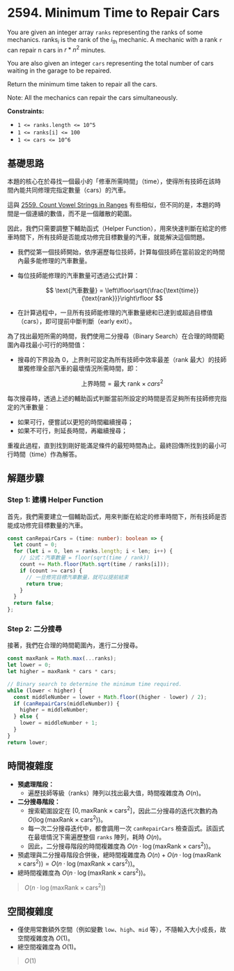 # 2594. Minimum Time to Repair Cars

You are given an integer array `ranks` representing the ranks of some mechanics. 
$\text{ranks}_i$ is the rank of the $i_\text{th}$ mechanic. 
A mechanic with a rank `r` can repair n cars in $r * n^2$ minutes.

You are also given an integer `cars` representing the total number of cars waiting in the garage to be repaired.

Return the minimum time taken to repair all the cars.

Note: All the mechanics can repair the cars simultaneously.

**Constraints:**

- `1 <= ranks.length <= 10^5`
- `1 <= ranks[i] <= 100`
- `1 <= cars <= 10^6`

## 基礎思路

本題的核心在於尋找一個最小的「修車所需時間」（time），使得所有技師在該時間內能共同修理完指定數量（cars）的汽車。

這與 [2559. Count Vowel Strings in Ranges](https://leetcode.com/problems/house-robber-iv/description/) 有些相似，但不同的是，本題的時間是一個連續的數值，而不是一個離散的範圍。

因此，我們只需要調整下輔助函式（Helper Function），用來快速判斷在給定的修車時間下，所有技師是否能成功修完目標數量的汽車，就能解決這個問題。

- 我們從第一個技師開始，依序遍歷每位技師，計算每個技師在當前設定的時間內最多能修理的汽車數量。
- 每位技師能修理的汽車數量可透過公式計算：  

  $$
  \text{汽車數量} = \left\lfloor\sqrt{\frac{\text{time}}{\text{rank}}}\right\rfloor
  $$

- 在計算過程中，一旦所有技師能修理的汽車數量總和已達到或超過目標值（cars），即可提前中斷判斷（early exit）。

為了找出最短所需的時間，我們使用二分搜尋（Binary Search）在合理的時間範圍內尋找最小可行的時間值：

- 搜尋的下界設為 0，上界則可設定為所有技師中效率最差（rank 最大）的技師單獨修理全部汽車的最壞情況所需時間，即：  
  
  $$
  \text{上界時間} = \text{最大 rank} \times cars^2
  $$

每次搜尋時，透過上述的輔助函式判斷當前所設定的時間是否足夠所有技師修完指定的汽車數量：

- 如果可行，便嘗試以更短的時間繼續搜尋；
- 如果不可行，則延長時間，再繼續搜尋；

重複此過程，直到找到剛好能滿足條件的最短時間為止。最終回傳所找到的最小可行時間（time）作為解答。

## 解題步驟

### Step 1: 建構 Helper Function

首先，我們需要建立一個輔助函式，用來判斷在給定的修車時間下，所有技師是否能成功修完目標數量的汽車。

```typescript
const canRepairCars = (time: number): boolean => {
  let count = 0;
  for (let i = 0, len = ranks.length; i < len; i++) {
    // 公式：汽車數量 = floor(sqrt(time / rank))
    count += Math.floor(Math.sqrt(time / ranks[i]));
    if (count >= cars) {
      // 一旦修完目標汽車數量，就可以提前結束
      return true;
    }
  }
  return false;
};
```

### Step 2: 二分搜尋

接著，我們在合理的時間範圍內，進行二分搜尋。

```typescript
const maxRank = Math.max(...ranks);
let lower = 0;
let higher = maxRank * cars * cars;

// Binary search to determine the minimum time required.
while (lower < higher) {
  const middleNumber = lower + Math.floor((higher - lower) / 2);
  if (canRepairCars(middleNumber)) {
    higher = middleNumber;
  } else {
    lower = middleNumber + 1;
  }
}
return lower;
```


## 時間複雜度

- **預處理階段：**
  - 遍歷技師等級（ranks）陣列以找出最大值，時間複雜度為 $O(n)$。
- **二分搜尋階段：**
  - 搜索範圍設定在 $[0, \text{maxRank} \times \text{cars}^2]$，因此二分搜尋的迭代次數約為 $O(\log(\text{maxRank} \times \text{cars}^2))$。
  - 每一次二分搜尋迭代中，都會調用一次 `canRepairCars` 檢查函式。該函式在最壞情況下需遍歷整個 `ranks` 陣列，耗時 $O(n)$。
  - 因此，二分搜尋階段的時間複雜度為 $O(n \cdot \log(\text{maxRank} \times \text{cars}^2))$。
- 預處理與二分搜尋階段合併後，總時間複雜度為  $O(n) + O(n \cdot \log(\text{maxRank} \times \text{cars}^2)) = O(n \cdot \log(\text{maxRank} \times \text{cars}^2))$。
- 總時間複雜度為 $O(n \cdot \log(\text{maxRank} \times \text{cars}^2))$。

> $O(n \cdot \log(\text{maxRank} \times \text{cars}^2))$

## 空間複雜度

- 僅使用常數額外空間（例如變數 `low`、`high`、`mid` 等），不隨輸入大小成長，故空間複雜度為 $O(1)$。
- 總空間複雜度為 $O(1)$。

> $O(1)$
